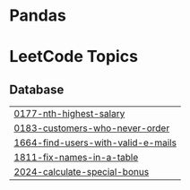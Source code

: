 # Pandas
<!---LeetCode Topics Start-->
# LeetCode Topics
## Database
|  |
| ------- |
| [0177-nth-highest-salary](https://github.com/MIHIR-110103/Pandas/tree/master/0177-nth-highest-salary) |
| [0183-customers-who-never-order](https://github.com/MIHIR-110103/Pandas/tree/master/0183-customers-who-never-order) |
| [1664-find-users-with-valid-e-mails](https://github.com/MIHIR-110103/Pandas/tree/master/1664-find-users-with-valid-e-mails) |
| [1811-fix-names-in-a-table](https://github.com/MIHIR-110103/Pandas/tree/master/1811-fix-names-in-a-table) |
| [2024-calculate-special-bonus](https://github.com/MIHIR-110103/Pandas/tree/master/2024-calculate-special-bonus) |
<!---LeetCode Topics End-->
